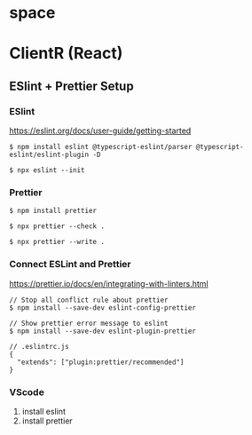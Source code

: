 # space

# ClientR (React)
## ESlint + Prettier Setup

### ESlint
https://eslint.org/docs/user-guide/getting-started
```
$ npm install eslint @typescript-eslint/parser @typescript-eslint/eslint-plugin -D

$ npx eslint --init
```

### Prettier
```
$ npm install prettier

$ npx prettier --check .

$ npx prettier --write .
```

### Connect ESLint and Prettier
https://prettier.io/docs/en/integrating-with-linters.html
```
// Stop all conflict rule about prettier
$ npm install --save-dev eslint-config-prettier

// Show prettier error message to eslint
$ npm install --save-dev eslint-plugin-prettier
```

```
// .eslintrc.js
{
  "extends": ["plugin:prettier/recommended"]
}
```

### VScode
1. install eslint
2. install prettier